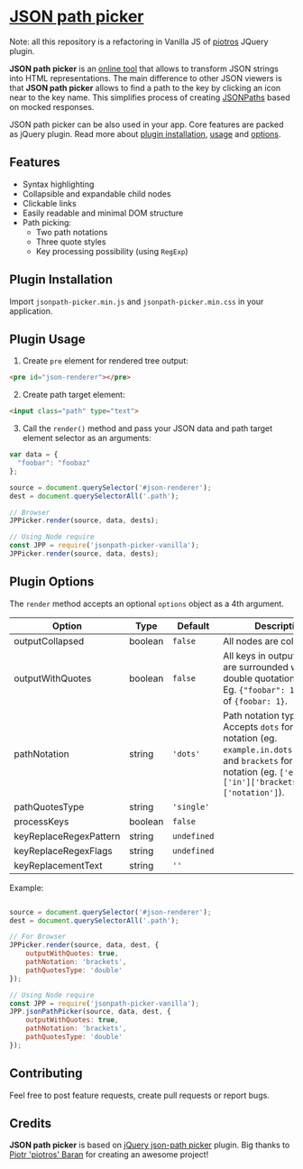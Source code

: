 # [JSON path picker](https://ryshu.github.io/jsonpath-picker/)

Note: all this repository is a refactoring in Vanilla JS of [piotros](https://github.com/piotros/json-path-picker) JQuery plugin.

**JSON path picker** is an [online tool](https://ryshu.github.io/jsonpath-picker/) that allows to transform JSON strings into HTML representations.
The main difference to other JSON viewers is that **JSON path picker** allows to find a path to the key by clicking an icon near to the key name.
This simplifies process of creating [JSONPaths](http://goessner.net/articles/JsonPath/) based on mocked responses.

JSON path picker can be also used in your app. Core features are packed as jQuery plugin. Read more about [plugin installation](#plugin-installation), [usage](#plugin-usage) and [options](#plugin-options).

## Features

- Syntax highlighting
- Collapsible and expandable child nodes
- Clickable links
- Easily readable and minimal DOM structure
- Path picking:
  * Two path notations
  * Three quote styles
  * Key processing possibility (using `RegExp`)

## Plugin Installation

Import `jsonpath-picker.min.js` and `jsonpath-picker.min.css` in your application.

## Plugin Usage

1. Create `pre` element for rendered tree output:

  ```html
  <pre id="json-renderer"></pre>
  ```

2. Create path target element:

  ```html
  <input class="path" type="text">
  ```

3. Call the `render()` method and pass your JSON data and path target element selector as an arguments:

  ```js
  var data = {
    "foobar": "foobaz"
  };

  source = document.querySelector('#json-renderer');
  dest = document.querySelectorAll('.path');

  // Browser
  JPPicker.render(source, data, dests);

  // Using Node require
  const JPP = require('jsonpath-picker-vanilla');
  JPPicker.render(source, data, dests);
  ```

## Plugin Options

The `render` method accepts an optional `options` object as a 4th argument.

| Option                     | Type      | Default         | Description                                              |
|----------------------------|-----------|-----------------|----------------------------------------------------------|
| outputCollapsed            | boolean   | `false`         | All nodes are collapsed.                                 |
| outputWithQuotes           | boolean   | `false`         | All keys in output HTML are surrounded with double quotation marks. Eg. `{"foobar": 1}` instead of `{foobar: 1}`.                                                             |
| pathNotation               | string    | `'dots'`        | Path notation type. Accepts `dots` for dots notation (eg. `example.in.dots.notation`) and `brackets` for brackets notation (eg. `['example']['in']['brackets']['notation']`). |
| pathQuotesType             | string    | `'single'`      |  |
| processKeys                | boolean   | `false`         |  |
| keyReplaceRegexPattern     | string    | `undefined`     |  |
| keyReplaceRegexFlags       | string    | `undefined`     |  |
| keyReplacementText         | string    | `''`            |  |

Example:

```js

source = document.querySelector('#json-renderer');
dest = document.querySelectorAll('.path');

// For Browser
JPPicker.render(source, data, dest, {
    outputWithQuotes: true,
    pathNotation: 'brackets',
    pathQuotesType: 'double'
});

// Using Node require
const JPP = require('jsonpath-picker-vanilla');
JPP.jsonPathPicker(source, data, dest, {
    outputWithQuotes: true,
    pathNotation: 'brackets',
    pathQuotesType: 'double'
});
```

## Contributing

Feel free to post feature requests, create pull requests or report bugs.

## Credits

**JSON path picker** is based on [jQuery json-path picker](https://github.com/piotros/json-path-picker) plugin.
Big thanks to [Piotr 'piotros' Baran](https://github.com/piotros) for creating an awesome project!
